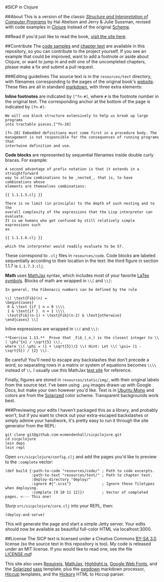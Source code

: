 #SICP in Clojure

##About
This is a version of the classic [_Structure and Interpretation of Computer Programs_](http://mitpress.mit.edu/sicp/)
by Hal Abelson and Jerry &amp; Julie Sussman, revised with code examples in [Clojure](http://clojure.org) instead
of the original [Scheme](http://en.wikipedia.org/wiki/Scheme_\(programming_language\)).

##Read
If you'd just like to read the book, [visit the site here](http://ecmendenhall.github.com/sicpclojure). 

##Contribute
The [code samples](https://github.com/ecmendenhall/sicpclojure/tree/master/resources/code) and 
[chapter text](https://github.com/ecmendenhall/sicpclojure/tree/master/resources/text) are available
in this repository, so you can contribute to the project yourself. If you see an example that could be improved, 
want to add a footnote or aside about Clojure, or want to jump in and edit one of the uncompleted chapters, 
please make a fix and submit a pull request.

###Editing guidelines
The source text is in the `resources/text` directory, with filenames corresponding to the pages of the original book's
[website](http://mitpress.mit.edu/sicp/full-text/book/book-Z-H-1.html). These files are all in standard 
[markdown](http://daringfireball.net/projects/markdown/), with three extra elements:

**Inline footnotes** are indicated by `[^fn-#]`, where `#` is the footnote number in the original text. The
corresponding anchor at the bottom of the page is indicated by `[fn-#]`:

```
We will use block structure extensively to help us break up large programs
into tractable pieces.[^fn-28]

[fn-28] Embedded definitions must come first in a procedure body. The 
management is not responsible for the consequences of running programs that 
intertwine definition and use.
```

**Code blocks** are represented by sequential filenames inside double curly braces. For example:

```
A second advantage of prefix notation is that it extends in a straightforward
way to allow combinations to be _nested_, that is, to have combinations whose
elements are themselves combinations:

{{ 1.1.1.5.clj }}

There is no limit (in principle) to the depth of such nesting and to the
overall complexity of the expressions that the Lisp interpreter can evaluate.
It is we humans who get confused by still relatively simple expressions such
as

{{ 1.1.1.6.clj }}

which the interpreter would readily evaluate to be 57.
```

These correspond to `.clj` files in `resources/code`. Code blocks are labeled sequentially according to their
location in the text: the third figure in section 1.1.7 is `1.1.7.3.clj`.

**Math** uses [MathJax](http://www.mathjax.org/) syntax, which includes most of your favorite 
[LaTex symbols](http://docs.mathjax.org/en/latest/tex.html#supported-latex-commands). Blocks of math are wrapped
in `\\[` and `\\]`:

```
In general, the Fibonacci numbers can be defined by the rule

\\[ \text{Fib}(n) = 
\begin{cases}
 0 & \text {if } n = 0 \\\\
 1 & \text{if }  n = 1 \\\\ 
 \text{Fib}(n-1) + \text{Fib}(n-2) & \text{otherwise} 
\end{cases} \\]
```

Inline expressions are wrapped in `\\(` and `\\)`:

```
**Exercise 1.13.**  Prove that _Fib_(_n_) is the closest integer to \\( \phi^{n} / \sqrt{5} \\),
where \\( \phi = (1 + \sqrt{5})/2 \\) Hint: Let \\( \psi= (1 - \sqrt{5}) / {2} \\).
```

Be careful! You'll need to escape any backslashes that don't precede a word, so separating rows in a matrix or
system of equations becomes `\\\\` instead of `\\`. I usually use this MathJax 
[test site](http://advisors-online.com/tex_field.html) for reference.

Finally, figures are stored in `resources/static/img/`, with their original labels from the source text. I've been
using `.png` images drawn up with Google Docs, but make your own however you'd like. Text is in 
[Ubuntu Mono](http://font.ubuntu.com/) and colors are from the [Solarized](http://ethanschoonover.com/solarized) 
color scheme. Transparent backgrounds work best.


###Previewing your edits
I haven't packaged this as a library, and probably won't, but if you want to check out your extra-escaped backslashes
or simply admire your handiwork, it's pretty easy to run it through the site generator from the REPL:

```
git clone git@github.com:ecmendenhall/sicpclojure.git
cd sicpclojure
lein deps
lein repl
```

Open `src/sicpclojure/config.clj` and add the pages you'd like to preview to the `:complete` vector:
```
(def build {:path-to-code "resources/code/" ; Path to code excerpts.
            :path-to-text "resources/text/" ; Path to chapter text.
            :deploy-directory "deploy/"     
            :ignore #{".scss"}              ; Ignore these filetypes when deploying.
            :complete [9 10 11 12]})        ; Vector of completed pages. <--- This one!
```

Slurp `src/sicpclojure/core.clj` into your REPL, then:
```
(deploy-and-serve)
```
This will generate the page and start a simple Jetty server. Your edits should now be available as beautiful 
full-color HTML via localhost:3000.

##License
The SICP text is licensed under a Creative Commons [BY-SA 3.0](http://creativecommons.org/licenses/by-sa/3.0/) license
(so the source text in this repository is too). My code is released under an MIT license. If you would like to read
one, see the file [LICENSE.md](https://github.com/ecmendenhall/sicpclojure/blob/master/LICENSE.md)!

This site also uses [Requirejs](http://requirejs.org/), [MathJax](http://www.mathjax.org/),
[Highlight.js](http://softwaremaniacs.org/soft/highlight/en/), [Google Web Fonts](http://www.google.com/webfonts),
and the [Solarized](http://ethanschoonover.com/solarized) [sass](http://sass-lang.com/) template, plus 
the [pegdown](https://github.com/sirthias/pegdown) markdown processor, [Hiccup](https://github.com/weavejester/hiccup)
templates, and the [Hickory](https://github.com/davidsantiago/hickory) HTML to Hiccup parser.
